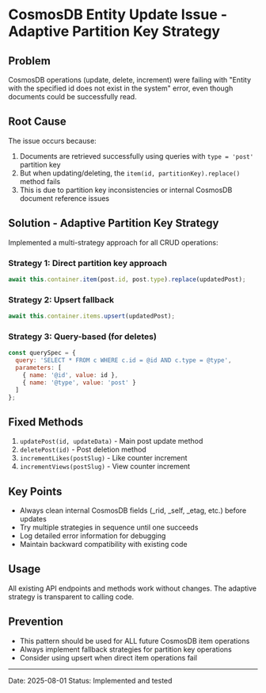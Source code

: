 # CosmosDB Entity Update Issue - Adaptive Partition Key Strategy

## Problem
CosmosDB operations (update, delete, increment) were failing with "Entity with the specified id does not exist in the system" error, even though documents could be successfully read.

## Root Cause
The issue occurs because:
1. Documents are retrieved successfully using queries with `type = 'post'` partition key
2. But when updating/deleting, the `item(id, partitionKey).replace()` method fails
3. This is due to partition key inconsistencies or internal CosmosDB document reference issues

## Solution - Adaptive Partition Key Strategy
Implemented a multi-strategy approach for all CRUD operations:

### Strategy 1: Direct partition key approach
```javascript
await this.container.item(post.id, post.type).replace(updatedPost);
```

### Strategy 2: Upsert fallback
```javascript
await this.container.items.upsert(updatedPost);
```

### Strategy 3: Query-based (for deletes)
```javascript
const querySpec = {
  query: 'SELECT * FROM c WHERE c.id = @id AND c.type = @type',
  parameters: [
    { name: '@id', value: id },
    { name: '@type', value: 'post' }
  ]
};
```

## Fixed Methods
1. `updatePost(id, updateData)` - Main post update method
2. `deletePost(id)` - Post deletion method  
3. `incrementLikes(postSlug)` - Like counter increment
4. `incrementViews(postSlug)` - View counter increment

## Key Points
- Always clean internal CosmosDB fields (_rid, _self, _etag, etc.) before updates
- Try multiple strategies in sequence until one succeeds
- Log detailed error information for debugging
- Maintain backward compatibility with existing code

## Usage
All existing API endpoints and methods work without changes. The adaptive strategy is transparent to calling code.

## Prevention
- This pattern should be used for ALL future CosmosDB item operations
- Always implement fallback strategies for partition key operations
- Consider using upsert when direct item operations fail

---
Date: 2025-08-01
Status: Implemented and tested
